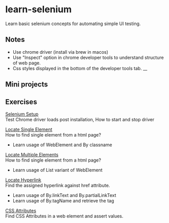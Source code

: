 # learn-selenium

Learn basic selenium concepts for automating simple UI testing.

## Notes
* Use chrome driver (install via brew in macos)
* Use "Inspect" option in chrome developer tools to understand structure of web page.
* Css styles displayed in the bottom of the developer tools tab.
__
## Mini projects


## Exercises

[Selenium Setup](learn-selenium/src/test/java/com/learn/selenium/SeleniumSetupTest.java) <br/>
Test Chrome driver loads post installation, How to start and stop driver
<br/>

[Locate Single Element](learn-selenium/src/test/java/com/learn/selenium/LocateOneElementTest.java) <br/>
How to find single element from a html page? <br/>
- Learn usage of WebElement and By classname

[Locate Multiple Elements](learn-selenium/src/test/java/com/learn/selenium/LocateMultipleElementsTest.java) <br/>
How to find single element from a html page?<br/>
- Learn usage of List variant of WebElement

[Locate Hyperlink](learn-selenium/src/test/java/com/learn/selenium/LocateHyperlinksTest.java) <br/>
Find the assigned hyperlink against href attribute. <br/>
- Learn usage of By.linkText and By.partialLinkText
- Learn usage of By.tagName and retrieve the <a> tag

[CSS Attributes](learn-selenium/src/test/java/com/learn/selenium/CssAttributesTest.java) <br/>
Find CSS Attributes in a web element and assert values.